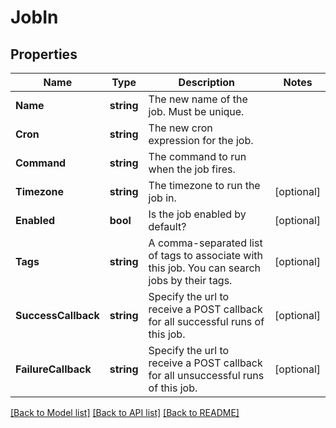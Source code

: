# JobIn

## Properties

Name | Type | Description | Notes
------------ | ------------- | ------------- | -------------
**Name** | **string** | The new name of the job. Must be unique. | 
**Cron** | **string** | The new cron expression for the job. | 
**Command** | **string** | The command to run when the job fires. | 
**Timezone** | **string** | The timezone to run the job in. | [optional] 
**Enabled** | **bool** | Is the job enabled by default? | [optional] 
**Tags** | **string** | A comma-separated list of tags to associate with this job. You can search jobs by their tags. | [optional] 
**SuccessCallback** | **string** | Specify the url to receive a POST callback for all successful runs of this job. | [optional] 
**FailureCallback** | **string** | Specify the url to receive a POST callback for all unsuccessful runs of this job. | [optional] 

[[Back to Model list]](../README.md#documentation-for-models) [[Back to API list]](../README.md#documentation-for-api-endpoints) [[Back to README]](../README.md)


